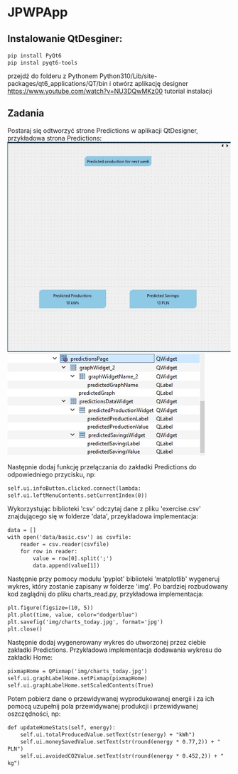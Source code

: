 # JPWPApp

## Instalowanie QtDesginer:
```
pip install PyQt6 
pip instal pyqt6-tools
```
przejdź do folderu z Pythonem Python310/Lib/site-packages/qt6_applications/QT/bin i otwórz aplikację designer  
https://www.youtube.com/watch?v=NU3DQwMKz00 tutorial instalacji

## Zadania
Postaraj się odtworzyć strone Predictions w aplikacji QtDesigner, przykładowa strona Predictions:
![Alt text](https://github.com/ddziechciarz/JPWPApp/blob/Excercise/assets/SampleUI.jpg?raw=true)
![Alt text](https://github.com/ddziechciarz/JPWPApp/blob/Excercise/assets/SampleProjetTree.jpg?raw=true)





Następnie dodaj funkcję przełączania do zakładki Predictions do odpowiedniego przycisku, np:
```
self.ui.infoButton.clicked.connect(lambda: self.ui.leftMenuContents.setCurrentIndex(0))
```
Wykorzystując biblioteki 'csv' odczytaj dane z pliku 'exercise.csv' znajdującego się w folderze 'data', przeykładowa implementacja: 

```
data = []
with open('data/basic.csv') as csvfile:
    reader = csv.reader(csvfile)
    for row in reader:
        value = row[0].split(';')
        data.append(value[1])
```
Następnie przy pomocy modułu 'pyplot' biblioteki 'matplotlib' wygeneruj wykres, który zostanie zapisany w folderze 'img'. Po bardziej rozbudowany kod zaglądnij do pliku charts_read.py, przykładowa implementacja: 
```
plt.figure(figsize=(10, 5))
plt.plot(time, value, color="dodgerblue")
plt.savefig('img/charts_today.jpg', format='jpg')
plt.close()
```
Następnie dodaj wygenerowany wykres do utworzonej przez ciebie zakładki Predictions. Przykładowa implementacja dodawania wykresu do zakładki Home:
```
pixmapHome = QPixmap('img/charts_today.jpg')
self.ui.graphLabelHome.setPixmap(pixmapHome)
self.ui.graphLabelHome.setScaledContents(True)
```
Potem pobierz dane o przewidywanej wyprodukowanej energii i za ich pomocą uzupełnij pola przewidywanej produkcji i przewidywanej oszczędności, np:
```
def updateHomeStats(self, energy):
    self.ui.totalProducedValue.setText(str(energy) + "kWh")
    self.ui.moneySavedValue.setText(str(round(energy * 0.77,2)) + " PLN")
    self.ui.avoidedCO2Value.setText(str(round(energy * 0.452,2)) + " kg")
```
